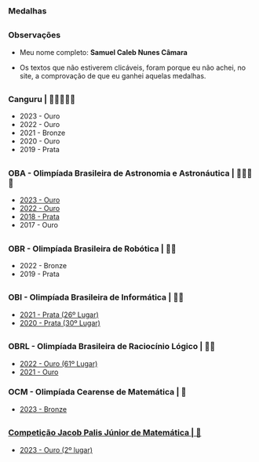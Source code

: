 ### Medalhas

##

### Observações

- Meu nome completo: **Samuel Caleb Nunes Câmara**

- Os textos que não estiverem clicáveis, foram porque eu não achei, no site, a comprovação de que eu ganhei aquelas medalhas.

##

### Canguru | 🥇🥇🥇🥈🥉

- 2023 - Ouro
- 2022 - Ouro
- 2021 - Bronze
- 2020 - Ouro
- 2019 - Prata

##

### OBA - Olimpíada Brasileira de Astronomia e Astronáutica | 🥇🥇🥇🥈

- <a href="http://www.oba.org.br/site/index.php/zerouminforma.com.br/estudante-da-escola-do-sesi-de-dourados-recebe-medalha-de-ouro-na-olimpiada-brasileira-de-astronomia-e-astronautica/?p=conteudo&idcat=22&pag=conteudo&acao=mostra&idaluno=202155&olimp=oba&ed=2023">2023 - Ouro</a>
- <a href="http://www.oba.org.br/site/index.php/zerouminforma.com.br/estudante-da-escola-do-sesi-de-dourados-recebe-medalha-de-ouro-na-olimpiada-brasileira-de-astronomia-e-astronautica/?p=conteudo&idcat=22&pag=conteudo&acao=mostra&idaluno=174896&olimp=oba&ed=2022">2022 - Ouro
- <a href="http://www.oba.org.br/site/index.php?p=conteudo&idcat=22&pag=conteudo&acao=mostra&idaluno=50853&olimp=oba&ed=2018">2018 - Prata</a>
- 2017 - Ouro

##

### OBR - Olimpíada Brasileira de Robótica | 🥈🥉

- 2022 - Bronze
- 2019 - Prata

##

### OBI - Olimpíada Brasileira de Informática | 🥈🥈

- <a href="https://olimpiada.ic.unicamp.br/passadas/OBI2021/qmerito/ij/">2021 - Prata (26º Lugar)</a>
- <a href="https://olimpiada.ic.unicamp.br/passadas/OBI2020/qmerito/ij/">2020 - Prata (30º Lugar)</a>

##

### OBRL - Olimpíada Brasileira de Raciocínio Lógico | 🥇🥇

- <a href="https://www.obrl.com.br/file-download/Medalhistas-Alfa-OBRL2022.pdf">2022 - Ouro (61º Lugar)</a>
- <a href="https://www.obrl.com.br/site/arquivos/CERTIFICADOS_OBRL_2021_TETA.pdf">2021 - Ouro</a>

### OCM - Olimpíada Cearense de Matemática | 🥉

- <a href="https://ocm.mat.br/premiacao"> 2023 - Bronze

##

### Competição Jacob Palis Júnior de Matemática | 🥇

- <a href="[https://docs.google.com/spreadsheets/d/14I8HueKI4_WZgakNnjk-ALFsMC1GWB9P/htmlview](https://docs.google.com/spreadsheets/d/14I8HueKI4_WZgakNnjk-ALFsMC1GWB9P/edit?fbclid=IwAR2MtQnOrmk17DL6yC-2boE82wqPrUULNc6RLP0m2ctuN1OqXRdERBHJrKs#gid=1331938362)https://docs.google.com/spreadsheets/d/14I8HueKI4_WZgakNnjk-ALFsMC1GWB9P/edit?fbclid=IwAR2MtQnOrmk17DL6yC-2boE82wqPrUULNc6RLP0m2ctuN1OqXRdERBHJrKs#gid=1331938362"> 2023 - Ouro (2º lugar)
